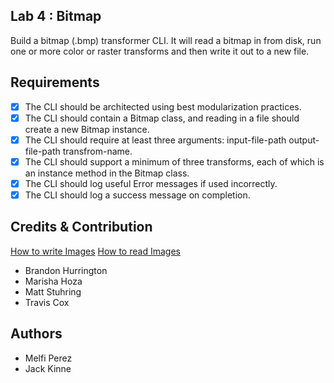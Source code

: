 ## Lab 4 : Bitmap
Build a bitmap (.bmp) transformer CLI. It will read a bitmap in from disk, run one or more 
color or raster transforms and then write it out to a new file. 

## Requirements
-[x] The CLI should be architected using best modularization practices.  
-[x] The CLI should contain a Bitmap class, and reading in a file should create a new Bitmap instance.  
-[x] The CLI should require at least three arguments: input-file-path output-file-path transfrom-name.  
-[x] The CLI should support a minimum of three transforms, each of which is an instance method in the Bitmap class.  
-[x] The CLI should log useful Error messages if used incorrectly.  
-[x] The CLI should log a success message on completion.  

## Credits & Contribution
[How to write Images](https://blog.idrsolutions.com/2018/08/how-to-write-out-bmp-images-in-java/)
[How to read Images](https://blog.idrsolutions.com/2017/03/how-to-read-bmp-images-in-java/)
* Brandon Hurrington
* Marisha Hoza
* Matt Stuhring
* Travis Cox


## Authors 
* Melfi Perez
* Jack Kinne
